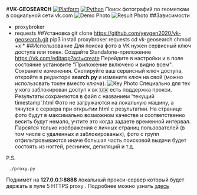 #**VK-GEOSEARCH**
[![Platform](https://img.shields.io/badge/Platform-Linux-brightgreen.svg)](https://shields.io/)
[![Python](https://img.shields.io/badge/Python-3.6-brightgreen.svg)](https://shields.io/)
Поиск фотографий по геометкам в социальной сети vk.com
![Demo Photo](http://i.piccy.info/i9/07277ceee30da11d077c3a4f00f18544/1556797628/82386/1315967/screen1.jpg)
![Result Photo](http://i.piccy.info/i9/4c686f00c3a6123586868e37e981eadd/1556797717/169127/1315967/screen2.jpg)
##Зависимости
- proxybroker
- requests
##Установка
	git clone https://github.com/yevgen2020/vk-geosearch.git
	pip3 install proxybroker requests
	cd vk-geosearch
	chmod +x *
##Использование
Для поиска фото в VK нужен сервисный ключ доступа или токен. Создайте Standalone-приложение https://vk.com/editapp?act=create Перейдите в настройки и в поле состояние установите "Приложение включено и видно всем". Сохраните изменения. Скопируйте ваш сервисный ключ доступа, откройте в редакторе **search.py** и измените ключ на свой (можно использовать токен вместо ключа).
![Key Photo](http://i.piccy.info/i9/c892cacfa39cdc3e06151b36385cae26/1556800215/29459/1315967/screen3.png)
Специально для тех у кого заблокирован доступ к вк :ukraine: есть поддержка прокси. Результаты сохраняются в файл с названием 'текущий timestamp'.html Фото не загружаются на локальную машину, а тянутся с сервера при открытии html с результатми. На странице фото будут в максимально возможном качестве и соответственно весить будут немало, учтите это когда задаете временной интервал. Парсятся только изображения с личных страниц пользователей (в том числе с удаленных и заблокированых), фото с групп отфильтровываются иначе большая часть поисковой выдачи будет состоять из ногтей, ресничек, депиляций и т.д.

P.S.
	
	 ./proxy.py
Поднимет на **127.0.0.1:8888** локальный прокси-сервер который будет держать в пуле 5 HTTPS proxy . Подробнее можно узнать [здесь](https://github.com/constverum/ProxyBroker)

	
